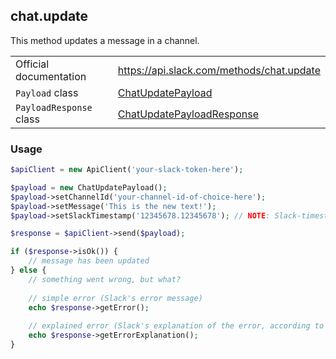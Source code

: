 ## chat.update

This method updates a message in a channel.

| | |
|-------------------------|-------------------------------------------------------------------------------------------------------------------------------------------|
| Official documentation  | https://api.slack.com/methods/chat.update                                                                                                 |
| `Payload` class         | [ChatUpdatePayload](https://github.com/displayce/slack/blob/master/src/CL/Slack/Payload/ChatUpdatePayload.php)                           |
| `PayloadResponse` class | [ChatUpdatePayloadResponse](https://github.com/displayce/slack/blob/master/src/CL/Slack/Payload/ChatUpdatePayloadResponse.php)           |


### Usage

```php
$apiClient = new ApiClient('your-slack-token-here');

$payload = new ChatUpdatePayload();
$payload->setChannelId('your-channel-id-of-choice-here');
$payload->setMessage('This is the new text!');
$payload->setSlackTimestamp('12345678.12345678'); // NOTE: Slack-timestamp of the message (non-UNIX!)

$response = $apiClient->send($payload);

if ($response->isOk()) {
    // message has been updated
} else {
    // something went wrong, but what?
    
    // simple error (Slack's error message)
    echo $response->getError();
    
    // explained error (Slack's explanation of the error, according to the documentation)
    echo $response->getErrorExplanation();
}
```
